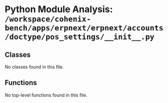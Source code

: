 # Python Module Analysis: `/workspace/cohenix-bench/apps/erpnext/erpnext/accounts/doctype/pos_settings/__init__.py`

## Classes

No classes found in this file.


## Functions

No top-level functions found in this file.
